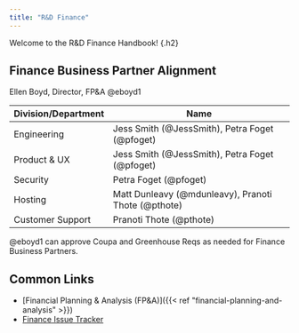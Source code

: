 ```yaml
---
title: "R&D Finance"
---
```


Welcome to the R&D Finance Handbook!
{.h2}

## Finance Business Partner Alignment

Ellen Boyd, Director, FP&A @eboyd1

| Division/Department | Name |
| -------- | ---- |
| Engineering | Jess Smith (@JessSmith), Petra Foget (@pfoget) |
| Product & UX | Jess Smith (@JessSmith), Petra Foget (@pfoget)  |
| Security | Petra Foget (@pfoget) |
| Hosting | Matt Dunleavy (@mdunleavy), Pranoti Thote (@pthote) |
| Customer Support | Pranoti Thote (@pthote)  |

@eboyd1 can approve Coupa and Greenhouse Reqs as needed for Finance Business Partners.

## Common Links

- [Financial Planning & Analysis (FP&A)]({{< ref "financial-planning-and-analysis" >}})
- [Finance Issue Tracker](https://example_company.com/example_company-com/finance/issues)

